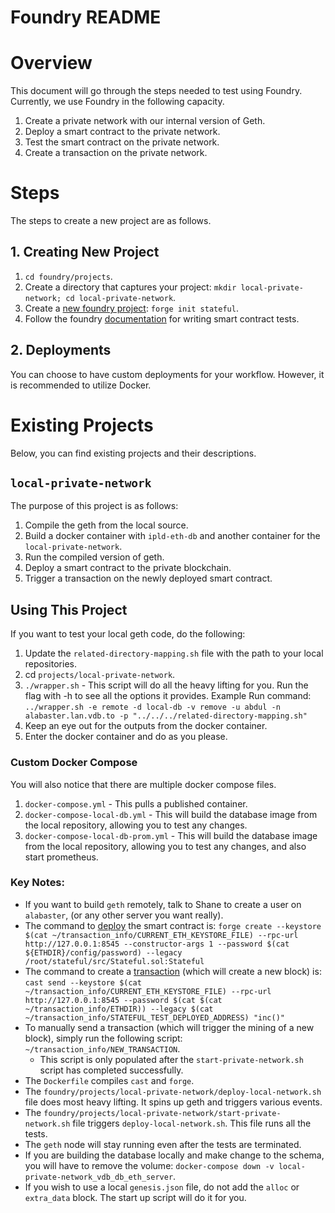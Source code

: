 # Foundry README

# Overview

This document will go through the steps needed to test using Foundry. Currently, we use Foundry in the following capacity.

1. Create a private network with our internal version of Geth.
2. Deploy a smart contract to the private network.
3. Test the smart contract on the private network.
4. Create a transaction on the private network.

# Steps

The steps to create a new project are as follows.

## 1. Creating New Project

1. `cd foundry/projects`.
2. Create a directory that captures your project: `mkdir local-private-network; cd local-private-network`.
3. Create a [new foundry project](https://onbjerg.github.io/foundry-book/forge/creating-a-new-project.html): `forge init stateful`.
4. Follow the foundry [documentation](https://onbjerg.github.io/foundry-book/forge/tests.html) for writing smart contract tests.

## 2. Deployments

You can choose to have custom deployments for your workflow. However, it is recommended to utilize Docker.

# Existing Projects

Below, you can find existing projects and their descriptions.

## `local-private-network`

The purpose of this project is as follows:

1. Compile the geth from the local source.
2. Build a docker container with `ipld-eth-db` and another container for the `local-private-network`.
3. Run the compiled version of geth.
4. Deploy a smart contract to the private blockchain.
5. Trigger a transaction on the newly deployed smart contract.

## Using This Project

If you want to test your local geth code, do the following:

1. Update the `related-directory-mapping.sh` file with the path to your local repositories.
2. cd `projects/local-private-network`.
3. `./wrapper.sh` - This script will do all the heavy lifting for you. Run the flag with -h to see all the options it provides. Example Run command: `../wrapper.sh -e remote -d local-db -v remove -u abdul -n alabaster.lan.vdb.to -p "../../../related-directory-mapping.sh"`
4. Keep an eye out for the outputs from the docker container.
5. Enter the docker container and do as you please.

### Custom Docker Compose

You will also notice that there are multiple docker compose files.

1. `docker-compose.yml` - This pulls a published container.
2. `docker-compose-local-db.yml` - This will build the database image from the local repository, allowing you to test any changes.
3. `docker-compose-local-db-prom.yml` - This will build the database image from the local repository, allowing you to test any changes, and also start prometheus.

### Key Notes:

- If you want to build `geth` remotely, talk to Shane to create a user on `alabaster`, (or any other server you want really).
- The command to [deploy](https://onbjerg.github.io/foundry-book/forge/deploying.html) the smart contract is: `forge create --keystore $(cat ~/transaction_info/CURRENT_ETH_KEYSTORE_FILE) --rpc-url http://127.0.0.1:8545 --constructor-args 1 --password $(cat ${ETHDIR}/config/password) --legacy /root/stateful/src/Stateful.sol:Stateful`
- The command to create a [transaction](https://onbjerg.github.io/foundry-book/reference/cast.html) (which will create a new block) is: `cast send --keystore $(cat ~/transaction_info/CURRENT_ETH_KEYSTORE_FILE) --rpc-url http://127.0.0.1:8545 --password $(cat $(cat ~/transaction_info/ETHDIR)) --legacy $(cat ~/transaction_info/STATEFUL_TEST_DEPLOYED_ADDRESS) "inc()"`
- To manually send a transaction (which will trigger the mining of a new block), simply run the following script: `~/transaction_info/NEW_TRANSACTION`.
  - This script is only populated after the `start-private-network.sh` script has completed successfully.
- The `Dockerfile` compiles `cast` and `forge`.
- The `foundry/projects/local-private-network/deploy-local-network.sh` file does most heavy lifting. It spins up geth and triggers various events.
- The `foundry/projects/local-private-network/start-private-network.sh` file triggers `deploy-local-network.sh`. This file runs all the tests.
- The `geth` node will stay running even after the tests are terminated.
- If you are building the database locally and make change to the schema, you will have to remove the volume: `docker-compose down -v local-private-network_vdb_db_eth_server`.
- If you wish to use a local `genesis.json` file, do not add the `alloc` or `extra_data` block. The start up script will do it for you.
